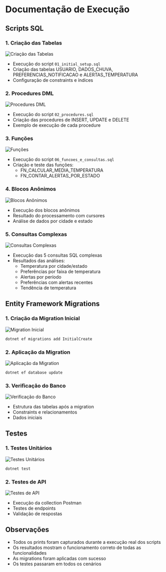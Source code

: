 # Documentação de Execução

## Scripts SQL

### 1. Criação das Tabelas
![Criação das Tabelas](prints/01_criacao_tabelas.png)
- Execução do script `01_initial_setup.sql`
- Criação das tabelas USUARIO, DADOS_CHUVA, PREFERENCIAS_NOTIFICACAO e ALERTAS_TEMPERATURA
- Configuração de constraints e índices

### 2. Procedures DML
![Procedures DML](prints/02_procedures.png)
- Execução do script `02_procedures.sql`
- Criação das procedures de INSERT, UPDATE e DELETE
- Exemplo de execução de cada procedure

### 3. Funções
![Funções](prints/03_funcoes.png)
- Execução do script `06_funcoes_e_consultas.sql`
- Criação e teste das funções:
  - FN_CALCULAR_MEDIA_TEMPERATURA
  - FN_CONTAR_ALERTAS_POR_ESTADO

### 4. Blocos Anônimos
![Blocos Anônimos](prints/04_blocos_anonimos.png)
- Execução dos blocos anônimos
- Resultado do processamento com cursores
- Análise de dados por cidade e estado

### 5. Consultas Complexas
![Consultas Complexas](prints/05_consultas_complexas.png)
- Execução das 5 consultas SQL complexas
- Resultados das análises:
  - Temperatura por cidade/estado
  - Preferências por faixa de temperatura
  - Alertas por período
  - Preferências com alertas recentes
  - Tendência de temperatura

## Entity Framework Migrations

### 1. Criação da Migration Inicial
![Migration Inicial](prints/06_migration_inicial.png)
```bash
dotnet ef migrations add InitialCreate
```

### 2. Aplicação da Migration
![Aplicação da Migration](prints/07_aplicacao_migration.png)
```bash
dotnet ef database update
```

### 3. Verificação do Banco
![Verificação do Banco](prints/08_verificacao_banco.png)
- Estrutura das tabelas após a migration
- Constraints e relacionamentos
- Dados iniciais

## Testes

### 1. Testes Unitários
![Testes Unitários](prints/09_testes_unitarios.png)
```bash
dotnet test
```

### 2. Testes de API
![Testes de API](prints/10_testes_api.png)
- Execução da collection Postman
- Testes de endpoints
- Validação de respostas

## Observações
- Todos os prints foram capturados durante a execução real dos scripts
- Os resultados mostram o funcionamento correto de todas as funcionalidades
- As migrations foram aplicadas com sucesso
- Os testes passaram em todos os cenários 